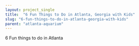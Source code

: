 ```yaml
---
layout: project_single
title:  "6 Fun Things to Do in Atlanta, Georgia with Kids"
slug: "6-fun-things-to-do-in-atlanta-georgia-with-kids"
parent: "atlanta-aquarium"
---
```

6 Fun things to do in Atlanta